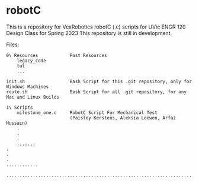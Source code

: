 # robotC

This is a repository for VexRobotics robotC (.c) scripts for UVic ENGR 120 Design Class for Spring 2023
This repository is still in development.

Files:

    0\ Resources            Past Resources
        legacy_code
        tut
        ...
    
    init.sh                 Bash Script for this .git repository, only for Windows Machines
    route.sh                Bash Script for all .git repository, for any Mac and Linux Builds

    1\ Scripts
        milestone_one.c     RobotC Script For Mechanical Test
                            (Paisley Kerstens, Aleksia Loewen, Arfaz Hussain)
        .
        .
        .
        .......
    .
    .
    .
    ............

    ....................................................................................
